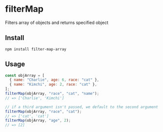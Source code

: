 # filterMap

Filters array of objects and returns specified object

## Install

```
npm install filter-map-array
```

## Usage

```javascript
const objArray = [
  { name: "Charlie", age: 6, race: "cat" },
  { name: "Kimchi", age: 2, race: "cat" },
];
filterMap(objArray, "race", "cat", "name");
// => ['Charlie', 'Kimchi']

// if a third argument isn't passed, we default to the second argument as the desired object value to be returned
filterMap(objArray, "race", "cat");
// => ['cat', 'cat']
filterMap(objArray, "age", 2);
// => [2]
```
